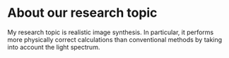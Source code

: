 # About our research topic

My research topic is realistic image synthesis. In particular, it performs more physically correct calculations than conventional methods by taking into account the light spectrum.